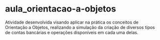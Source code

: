 # aula_orientacao-a-objetos
Atividade desenvolvida visando aplicar na prática os conceitos de Orientação a Objetos, realizando a simulação da criação de diversos tipos de contas bancárias e operações disponíveis em cada uma delas.

